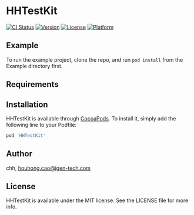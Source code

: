# HHTestKit

[![CI Status](https://img.shields.io/travis/chh/HHTestKit.svg?style=flat)](https://travis-ci.org/chh/HHTestKit)
[![Version](https://img.shields.io/cocoapods/v/HHTestKit.svg?style=flat)](https://cocoapods.org/pods/HHTestKit)
[![License](https://img.shields.io/cocoapods/l/HHTestKit.svg?style=flat)](https://cocoapods.org/pods/HHTestKit)
[![Platform](https://img.shields.io/cocoapods/p/HHTestKit.svg?style=flat)](https://cocoapods.org/pods/HHTestKit)

## Example

To run the example project, clone the repo, and run `pod install` from the Example directory first.

## Requirements

## Installation

HHTestKit is available through [CocoaPods](https://cocoapods.org). To install
it, simply add the following line to your Podfile:

```ruby
pod 'HHTestKit'
```

## Author

chh, houhong.cao@igen-tech.com

## License

HHTestKit is available under the MIT license. See the LICENSE file for more info.
